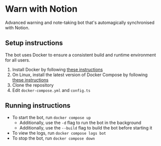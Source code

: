 # Warn with Notion

Advanced warning and note-taking bot that's automagically synchronised with
Notion.

## Setup instructions

The bot uses Docker to ensure a consistent build and runtime environment for all users.

1. Install Docker by following [these instructions](https://docs.docker.com/get-docker/)
2. On Linux, install the latest version of Docker Compose by following
   [these instructions](https://docs.docker.com/compose/cli-command/#installing-compose-v2)
3. Clone the repository
4. Edit `docker-compose.yml` and `config.ts`

## Running instructions

* To start the bot, run `docker compose up`
    * Additionally, use the `-d` flag to run the bot in the background
    * Additionally, use the `--build` flag to build the bot before starting it
* To view the logs, run `docker compose logs bot`
* To stop the bot, run `docker compose down`
